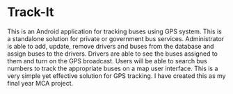 # Track-It
This is an Android application for tracking buses using GPS system.
This is a standalone solution for private or government bus services.
Administrator is able to add, update, remove drivers and buses from the database and assign buses to the drivers.
Drivers are able to see the buses assigned to them and turn on the GPS broadcast.
Users will be able to search bus numbers to track the appropriate buses on a map user interface.
This is a very simple yet effective solution for GPS tracking.
I have created this as my final year MCA project.
